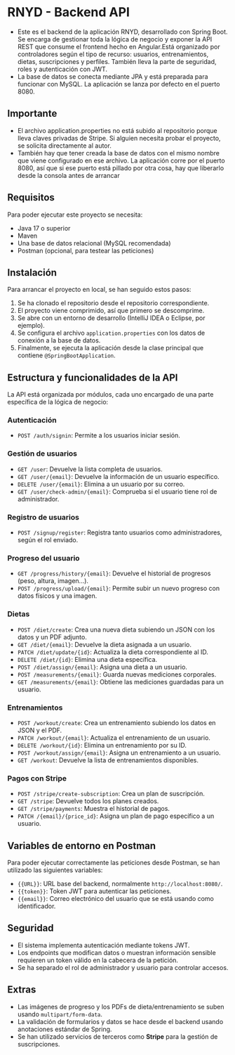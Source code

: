 # RNYD - Backend API
- Este es el backend de la aplicación RNYD, desarrollado con Spring Boot. Se encarga de gestionar toda la lógica de negocio y exponer la API REST que consume el frontend hecho en Angular.Está organizado por controladores según el tipo de recurso: usuarios, entrenamientos, dietas, suscripciones y perfiles. También lleva la parte de seguridad, roles y autenticación con JWT.
- La base de datos se conecta mediante JPA y está preparada para funcionar con MySQL. La aplicación se lanza por defecto en el puerto 8080.

## Importante
- El archivo application.properties no está subido al repositorio porque lleva claves privadas de Stripe. Si alguien necesita probar el proyecto, se solicita directamente al autor.
- También hay que tener creada la base de datos con el mismo nombre que viene configurado en ese archivo. La aplicación corre por el puerto 8080, así que si ese puerto está pillado por otra cosa, hay que liberarlo desde la consola antes de arrancar

## Requisitos
Para poder ejecutar este proyecto se necesita:

- Java 17 o superior
- Maven
- Una base de datos relacional (MySQL recomendada)
- Postman (opcional, para testear las peticiones)

## Instalación
Para arrancar el proyecto en local, se han seguido estos pasos:

1. Se ha clonado el repositorio desde el repositorio correspondiente.
2. El proyecto viene comprimido, así que primero se descomprime.
3. Se abre con un entorno de desarrollo (IntelliJ IDEA o Eclipse, por ejemplo).
4. Se configura el archivo `application.properties` con los datos de conexión a la base de datos.
5. Finalmente, se ejecuta la aplicación desde la clase principal que contiene `@SpringBootApplication`.

## Estructura y funcionalidades de la API
La API está organizada por módulos, cada uno encargado de una parte específica de la lógica de negocio:

### Autenticación
- `POST /auth/signin`: Permite a los usuarios iniciar sesión.

### Gestión de usuarios
- `GET /user`: Devuelve la lista completa de usuarios.
- `GET /user/{email}`: Devuelve la información de un usuario específico.
- `DELETE /user/{email}`: Elimina a un usuario por su correo.
- `GET /user/check-admin/{email}`: Comprueba si el usuario tiene rol de administrador.

### Registro de usuarios
- `POST /signup/register`: Registra tanto usuarios como administradores, según el rol enviado.

### Progreso del usuario
- `GET /progress/history/{email}`: Devuelve el historial de progresos (peso, altura, imagen...).
- `POST /progress/upload/{email}`: Permite subir un nuevo progreso con datos físicos y una imagen.

### Dietas
- `POST /diet/create`: Crea una nueva dieta subiendo un JSON con los datos y un PDF adjunto.
- `GET /diet/{email}`: Devuelve la dieta asignada a un usuario.
- `PATCH /diet/update/{id}`: Actualiza la dieta correspondiente al ID.
- `DELETE /diet/{id}`: Elimina una dieta específica.
- `POST /diet/assign/{email}`: Asigna una dieta a un usuario.
- `POST /measurements/{email}`: Guarda nuevas mediciones corporales.
- `GET /measurements/{email}`: Obtiene las mediciones guardadas para un usuario.

### Entrenamientos
- `POST /workout/create`: Crea un entrenamiento subiendo los datos en JSON y el PDF.
- `PATCH /workout/{email}`: Actualiza el entrenamiento de un usuario.
- `DELETE /workout/{id}`: Elimina un entrenamiento por su ID.
- `POST /workout/assign/{email}`: Asigna un entrenamiento a un usuario.
- `GET /workout`: Devuelve la lista de entrenamientos disponibles.

### Pagos con Stripe
- `POST /stripe/create-subscription`: Crea un plan de suscripción.
- `GET /stripe`: Devuelve todos los planes creados.
- `GET /stripe/payments`: Muestra el historial de pagos.
- `PATCH /{email}/{price_id}`: Asigna un plan de pago específico a un usuario.

## Variables de entorno en Postman
Para poder ejecutar correctamente las peticiones desde Postman, se han utilizado las siguientes variables:

- `{{URL}}`: URL base del backend, normalmente `http://localhost:8080/`.
- `{{token}}`: Token JWT para autenticar las peticiones.
- `{{email}}`: Correo electrónico del usuario que se está usando como identificador.

## Seguridad
- El sistema implementa autenticación mediante tokens JWT.
- Los endpoints que modifican datos o muestran información sensible requieren un token válido en la cabecera de la petición.
- Se ha separado el rol de administrador y usuario para controlar accesos.

## Extras
- Las imágenes de progreso y los PDFs de dieta/entrenamiento se suben usando `multipart/form-data`.
- La validación de formularios y datos se hace desde el backend usando anotaciones estándar de Spring.
- Se han utilizado servicios de terceros como **Stripe** para la gestión de suscripciones.

